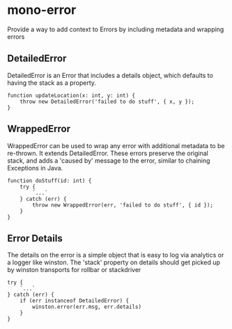 # mono-error

Provide a way to add context to Errors by including metadata and wrapping errors

## DetailedError

DetailedError is an Error that includes a details object, which defaults to having the stack as a property.

```
function updateLocation(x: int, y: int) {
    throw new DetailedError('failed to do stuff', { x, y });
}
```



## WrappedError

WrappedError can be used to wrap any error with additional metadata to be re-thrown. It extends DetailedError.
These errors preserve the original stack, and adds a 'caused by' message to the error, similar to chaining Exceptions in Java.

```
function doStuff(id: int) {
    try {
        `...`
    } catch (err) {
        throw new WrappedError(err, 'failed to do stuff', { id });
    }
}

```

## Error Details

The details on the error is a simple object that is easy to log via analytics or a logger like winston.
The 'stack' property on details should get picked up by winston transports for rollbar or stackdriver

```
try {
    `...`
} catch (err) {
    if (err instanceof DetailedError) {
        winston.error(err.msg, err.details)
    }
}
```